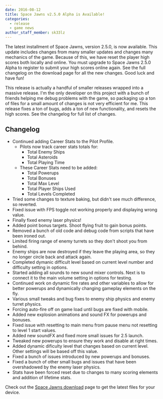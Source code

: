 ```yaml
---
date: 2016-08-12
title: Space Jawns v2.5.0 Alpha is Available!
categories:
  - release
  - game news
author_staff_member: sk33lz
---
```


The latest installment of Space Jawns, version 2.5.0, is now available. This update includes changes from many smaller updates and changes many mechanics of the game. Because of this, we have reset the player high scores both locally and online. You must upgrade to Space Jawns 2.5.0 Alpha to register to submit your high scores online again. See the full changelog on the download page for all the new changes. Good luck and have fun!

This release is actually a handful of smaller releases wrapped into a massive release. I'm the only developer on this project with a bunch of friends helping me debug problems with the game, so packaging up a ton of files for a small amount of changes is not very efficient for me. This release fixes a ton of bugs, adds a ton of new functionality, and resets the high scores. See the changelog for full list of changes.

## Changelog
- Continued adding Career Stats to the Pilot Profile.
  - Pilots now track career stats totals for:
    - Total Enemy Ships
    - Total Asteroids
    - Total Playing Time
  - These Career Stats need to be added:
    - Total Powerups
    - Total Bonuses
    - Total Max Level
    - Total Player Ships Used
    - Total Levels Completed
- Tried some changes to texture baking, but didn't see much difference, so reverted.
- Fixed issue with FPS toggle not working properly and displaying wrong value.
- Finally fixed enemy laser physics!
- Added point bonus targets. Shoot flying fruit to gain bonus points.
- Removed a bunch of old code and debug code from scripts that have been ironed out.
- Limited firing range of enemy turrets so they don't shoot you from behind.
- Enemy ships are now destroyed if they leave the playing area, so they no longer circle back and attack again.
- Completed dymanic difficult level based on current level number and difficulty setting in options.
- Started adding all sounds to new sound mixer controls. Next is to connect it to the main volume setting in options for testing.
- Continued work on dynamic fire rates and other variables to allow for better powerups and dynamically changing gameplay elements on the fly.
- Various small tweaks and bug fixes to enemy ship physics and enemy turret physics.
- Forcing auto-fire off on game load until bugs are fixed with mobile.
- Added new explosion animations and sound FX for powerups and bonuses.
- Fixed issue with resetting to main menu from pause menu not resetting to level 1 start values.
- Added new soundFX and fixed more small issues for 2.5 launch.
- Tweaked new powerups to ensure they work and disable at right times.
- Added dynamic dificulty level that changes based on current level. Other settings will be based off this value.
- Fixed a bunch of issues introduced by new powerups and bonuses.
- Fixed a bunch of other small bugs and issues that have been overshadowed by the enemy laser physics.
- Stats have been forced reset due to changes to many scoring elements and addition of lifetime stats.

Check out the [Space Jawns download](/download) page to get the latest files for your device.
